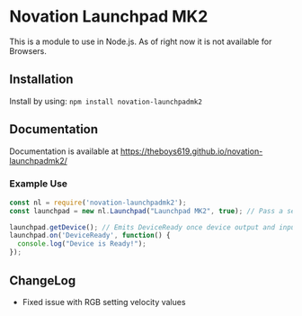 # Novation Launchpad MK2
This is a module to use in Node.js. As of right now it is not available for Browsers.

## Installation

Install by using: `npm install novation-launchpadmk2`

## Documentation

Documentation is available at https://theboys619.github.io/novation-launchpadmk2/

### Example Use
```javascript
const nl = require('novation-launchpadmk2');
const launchpad = new nl.Launchpad("Launchpad MK2", true); // Pass a second argument (true or false) to disable/enable sysex.

launchpad.getDevice(); // Emits DeviceReady once device output and input is grabbed
launchpad.on('DeviceReady', function() {
  console.log("Device is Ready!");
});
```

## ChangeLog
- Fixed issue with RGB setting velocity values
